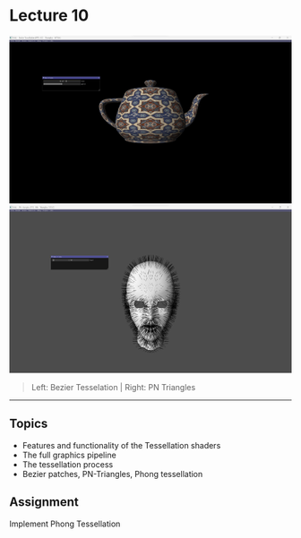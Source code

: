 # Lecture 10

<p align="center">
  <img  src="images/img.png"  height="300" width="550">
  <img  src="images/img2.png"  height="300" width="550">
</p>

> Left: Bezier Tesselation | Right: PN Triangles

---

## Topics

* Features and functionality of the Tessellation shaders
* The full graphics pipeline
* The tessellation process
* Bezier patches, PN-Triangles, Phong tessellation

## Assignment

Implement Phong Tessellation
